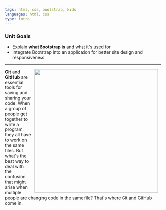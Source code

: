 ```yaml
---
tags: html, css, bootstrap, kids
languages: html, css
type: intro
---
```

### Unit Goals
* Explain **what Bootstrap is** and what it's used for
* Integrate Bootstrap into an application for better site design and responsiveness

---
<img src="https://s3.amazonaws.com/after-school-assets/bootstrap.jpg" width="400px" align="right" hspace="10"> **Git** and **GitHub** are essential tools for saving and sharing your code. When a group of people get together to write a program, they all have to work on the same files. But what's the best way to deal with the confusion that might arise when multiple people are changing code in the same file? That's where Git and GitHub come in.